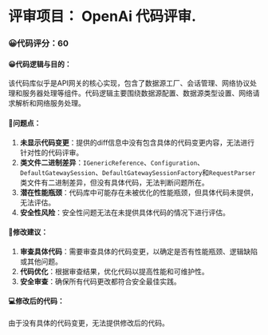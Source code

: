 # 评审项目： OpenAi 代码评审.
### 😀代码评分：60
#### 😀代码逻辑与目的：
该代码库似乎是API网关的核心实现，包含了数据源工厂、会话管理、网络协议处理和服务器处理等组件。代码逻辑主要围绕数据源配置、数据源类型设置、网络请求解析和网络服务处理。

#### 🤔问题点：
1. **未显示代码变更**：提供的diff信息中没有包含具体的代码变更内容，无法进行针对性的代码评审。
2. **类文件二进制差异**：`IGenericReference`、`Configuration`、`DefaultGatewaySession`、`DefaultGatewaySessionFactory`和`RequestParser`类文件有二进制差异，但没有具体代码，无法判断问题所在。
3. **潜在性能瓶颈**：代码库中可能存在未被优化的性能瓶颈，但具体代码未提供，无法评估。
4. **安全性风险**：安全性问题无法在未提供具体代码的情况下进行评估。

#### 🎯修改建议：
1. **审查具体代码**：需要审查具体的代码变更，以确定是否有性能瓶颈、逻辑缺陷或其他问题。
2. **代码优化**：根据审查结果，优化代码以提高性能和可维护性。
3. **安全审查**：确保所有代码更改都符合安全最佳实践。

#### 💻修改后的代码：
由于没有具体的代码变更，无法提供修改后的代码。